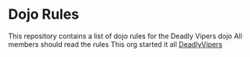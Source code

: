 Dojo Rules
==========

This repository contains a list of dojo rules for the Deadly Vipers dojo
All members should read the rules
This org started it all [DeadlyVipers](https://github.com/deadlyvipers)
